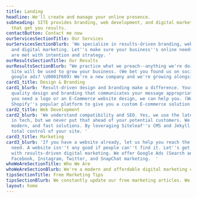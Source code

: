 ```yaml
---
title: Landing
headline: We'll create and manage your online presence.
subheading: SITE provides branding, web development, and digital marketing strategies
  that get you results.
contactButton: Contact me now
ourServicesSectionTitle: Our Services
ourServicesSectionBlurb: 'We specialize in results-driven branding, web development,
  and digital marketing. Let''s make sure your business''s online needs and campaigns
  are met with intention and strategy. '
ourResultsSectionTitle: Our Results
ourResultsSectionBlurb: "We practice what we preach--anything we're doing to grow
  Site will be used to grow your business. (We bet you found us on social media or
  google ads? \U0001F609) We're a new company and we're growing alongside you. "
card1_title: Design & Branding
card1_blurb: 'Result-driven design and branding make a difference. Your business needs
  quality design and branding that communicates your message appropriately. Whether
  you need a logo or an E-Commerce website design, we can help you. (We even leverage
  Shopify''s popular platform to give you a custom E-commerce solution.) '
card2_title: Web Development
card2_blurb: 'We understand compatibility and SEO. Yes, we use the latest and greatest
  in tech, but we never put that ahead of your potential customers. We offer compatible,
  modern, and fast solutions. By leveraging Siteleaf''s CMS and Jekyll, we give you
  total control of your site. '
card3_title: Marketing
card3_blurb: 'If you have a website already, let us help you reach the people you
  need. A website isn''t any good if people can''t find it. Let''s get you set up
  with results-driven digital marketing. We offer Google Ads (Search and Display),
  Facebook, Instagram, Twitter, and SnapChat marketing.  '
whoWeAreSectionTitle: Who We Are
whoWeAreSectionBlurb: We're a modern and affordable digital marketing consultancy in Chicago, IL. We're all about making sure our clients needs are met and justified with modern results driven solutions. Our mission is to help small businesses and individuals in Chicago create and maintain a successful digital presence. It is in our mission to make sure we are helping low-income areas that are being challenged by gentrification and corporations. 
tipsSectionTitle: Free Marketing Tips
tipsSectionBlurb: We constantly update our free marketing articles. We believe in transparency and sharing our successes and failures. Feel free to follow us on social media to stay posted! 
layout: home
---
```


